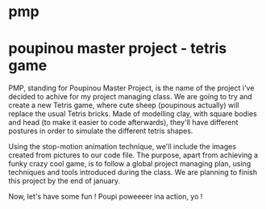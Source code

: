 # pmp
poupinou master project - tetris game
================

PMP, standing for Poupinou Master Project, is the name of the project i've decided to achive for my project managing class.
We are going to try and create a new Tetris game, where cute sheep (poupinous actually) will replace the usual Tetris bricks. Made of modelling clay, with square bodies and head (to make it easier to code afterwards), they'll have different postures in order to simulate the different tetris shapes. 

Using the stop-motion animation technique, we'll include the images created from pictures to our code file.
The purpose, apart from achieving a funky crazy cool game, is to follow a global project managing plan, using techniques and tools introduced during the class.
We are planning to finish this project by the end of january.

Now, let's have some fun ! 
Poupi poweeeer ina action, yo !

